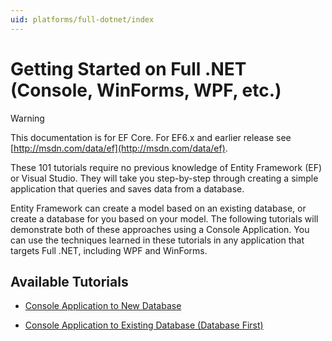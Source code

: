```yaml
---
uid: platforms/full-dotnet/index
---
```

# Getting Started on Full .NET (Console, WinForms, WPF, etc.)

> [!WARNING]
> This documentation is for EF Core. For EF6.x and earlier release see [http://msdn.com/data/ef](http://msdn.com/data/ef).

These 101 tutorials require no previous knowledge of Entity Framework (EF) or Visual Studio. They will take you step-by-step through creating a simple application that queries and saves data from a database.

Entity Framework can create a model based on an existing database, or create a database for you based on your model. The following tutorials will demonstrate both of these approaches using a Console Application. You can use the techniques learned in these tutorials in any application that targets Full .NET, including WPF and WinForms.

## Available Tutorials

* [Console Application to New Database](new-db.md)

* [Console Application to Existing Database (Database First)](existing-db.md)
